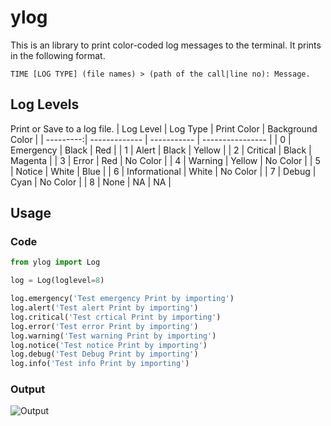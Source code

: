 # ylog

This is an library to print color-coded log messages to the terminal. It prints in the following format.

`TIME [LOG TYPE] (file names) > (path of the call|line no): Message.`

## Log Levels

Print or Save to a log file.
| Log Level | Log Type      | Print Color | Background Color |
| ---------:| ------------- | ----------- | ---------------- |
|         0 | Emergency     | Black       | Red              |
|         1 | Alert         | Black       | Yellow           |
|         2 | Critical      | Black       | Magenta          |
|         3 | Error         | Red         | No Color         |
|         4 | Warning       | Yellow      | No Color         |
|         5 | Notice        | White       | Blue             |
|         6 | Informational | White       | No Color         |
|         7 | Debug         | Cyan        | No Color         |
|         8 | None          | NA          | NA               |

## Usage

### Code

```python
from ylog import Log

log = Log(loglevel=8)

log.emergency('Test emergency Print by importing')
log.alert('Test alert Print by importing')
log.critical('Test crtical Print by importing')
log.error('Test error Print by importing')
log.warning('Test warning Print by importing')
log.notice('Test notice Print by importing')
log.debug('Test Debug Print by importing')
log.info('Test info Print by importing')
```

### Output

![Output](images/output.png)
